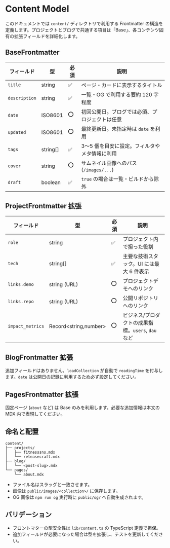 # Content Model

このドキュメントでは `content/` ディレクトリで利用する Frontmatter の構造を定義します。プロジェクトとブログで共通する項目は「Base」、各コンテンツ固有の拡張フィールドを詳細化します。

## BaseFrontmatter

| フィールド      | 型           | 必須 | 説明 |
| --------------- | ------------ | ---- | ---- |
| `title`         | string       | ✅   | ページ・カードに表示するタイトル |
| `description`   | string       | ✅   | 一覧・OG で利用する要約 120 字程度 |
| `date`          | ISO8601      | ⭕️  | 初回公開日。ブログでは必須、プロジェクトは任意 |
| `updated`       | ISO8601      | ⭕️  | 最終更新日。未指定時は `date` を利用 |
| `tags`          | string[]     | ✅   | 3〜5 個を目安に設定。フィルタやメタ情報に利用 |
| `cover`         | string       | ⭕️  | サムネイル画像へのパス (`/images/...`) |
| `draft`         | boolean      | ✅   | `true` の場合は一覧・ビルドから除外 |

## ProjectFrontmatter 拡張

| フィールド           | 型                | 必須 | 説明 |
| -------------------- | ----------------- | ---- | ---- |
| `role`               | string            | ✅   | プロジェクト内で担った役割 |
| `tech`               | string[]          | ✅   | 主要な技術スタック。UI には最大 6 件表示 |
| `links.demo`         | string (URL)      | ⭕️  | プロジェクトデモへのリンク |
| `links.repo`         | string (URL)      | ⭕️  | 公開リポジトリへのリンク |
| `impact_metrics`     | Record<string,number> | ⭕️ | ビジネス/プロダクトの成果指標。`users`, `dau` など |

## BlogFrontmatter 拡張

追加フィールドはありません。`loadCollection` が自動で `readingTime` を付与します。`date` は公開日の記録に利用するため必ず設定してください。

## PagesFrontmatter 拡張

固定ページ (`about` など) は Base のみを利用します。必要な追加情報は本文の MDX 内で表現してください。

## 命名と配置

```
content/
├── projects/
│   ├── fitnesssns.mdx
│   └── releasecraft.mdx
├── blog/
│   └── <post-slug>.mdx
└── pages/
    └── about.mdx
```

- ファイル名はスラッグと一致させます。
- 画像は `public/images/<collection>/` に保存します。
- OG 画像は `npm run og` 実行時に `public/og/` へ自動生成されます。

## バリデーション

- フロントマターの型安全性は `lib/content.ts` の TypeScript 定義で担保。
- 追加フィールドが必要になった場合は型を拡張し、テストを更新してください。
